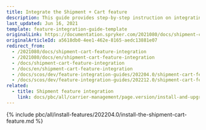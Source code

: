 ```yaml
---
title: Integrate the Shipment + Cart feature
description: This guide provides step-by-step instruction on integrating Shipment + Cart feature into the Spryker-based project.
last_updated: Jun 16, 2021
template: feature-integration-guide-template
originalLink: https://documentation.spryker.com/2021080/docs/shipment-cart-feature-integration
originalArticleId: a5618db0-4ee1-462e-8165-aedc13881e07
redirect_from:
  - /2021080/docs/shipment-cart-feature-integration
  - /2021080/docs/en/shipment-cart-feature-integration
  - /docs/shipment-cart-feature-integration
  - /docs/en/shipment-cart-feature-integration
  - /docs/scos/dev/feature-integration-guides/202204.0/shipment-cart-feature-integration.html
  - /docs/scos/dev/feature-integration-guides/202212.0/shipment-cart-feature-integration.html
related:
  - title: Shipment feature integration
    link: docs/pbc/all/carrier-management/page.version/install-and-upgrade/integrate-the-shipment-feature.html
---
```


{% include pbc/all/install-features/202204.0/install-the-shipment-cart-feature.md %} <!-- To edit, see /_includes/pbc/all/install-features/202204.0/install-the-shipment-cart-feature.md -->
